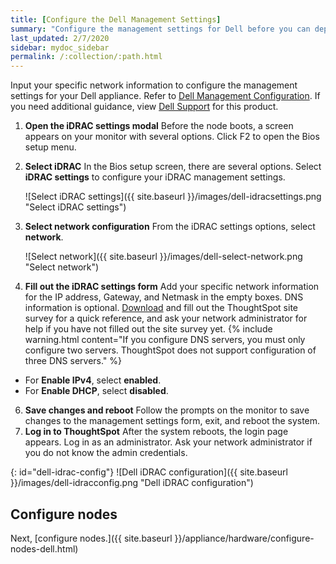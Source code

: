 ```yaml
---
title: [Configure the Dell Management Settings]
summary: "Configure the management settings for Dell before you can deploy ThoughtSpot."
last_updated: 2/7/2020
sidebar: mydoc_sidebar
permalink: /:collection/:path.html
---
```

Input your specific network information to configure the management settings for your Dell appliance. Refer to [Dell Management Configuration](#dell-idrac-config). If you need additional guidance, view [Dell Support](https://www.dell.com/support/home/us/en/04/product-support/product/dell-xc6420/overview) for this product.

1. **Open the iDRAC settings modal** Before the node boots, a screen appears on your monitor with several options. Click F2 to open the Bios setup menu.
3. **Select iDRAC** In the Bios setup screen, there are several options. Select **iDRAC settings** to configure your iDRAC management settings.

    ![Select iDRAC settings]({{ site.baseurl }}/images/dell-idracsettings.png "Select iDRAC settings")

4. **Select network configuration** From the iDRAC settings options, select **network**.  

    ![Select network]({{ site.baseurl }}/images/dell-select-network.png "Select network")

5. **Fill out the iDRAC settings form** Add your specific network information for the IP address, Gateway, and Netmask in the empty boxes. DNS information is optional. <a href="{{ site.baseurl }}/site-survey.pdf" download>Download</a> and fill out the ThoughtSpot site survey for a quick reference, and ask your network administrator for help if you have not filled out the site survey yet.
    {% include warning.html content="If you configure DNS servers, you must only configure two servers. ThoughtSpot does not support configuration of three DNS servers." %}
* For **Enable IPv4**, select **enabled**.
* For **Enable DHCP**, select **disabled**.
6. **Save changes and reboot** Follow the prompts on the monitor to save changes to the management settings form, exit, and reboot the system.
7. **Log in to ThoughtSpot** After the system reboots, the login page appears. Log in as an administrator. Ask your network administrator if you do not know the admin credentials.

{: id="dell-idrac-config"}
![Dell iDRAC configuration]({{ site.baseurl }}/images/dell-idracconfig.png "Dell iDRAC configuration")

## Configure nodes
Next, [configure nodes.]({{ site.baseurl }}/appliance/hardware/configure-nodes-dell.html)
